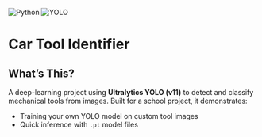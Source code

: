 ![Python](https://img.shields.io/badge/Python-3776AB?logo=python&logoColor=white)
![YOLO](https://img.shields.io/badge/YOLO-D00000?logoColor=white)

# Car Tool Identifier

## What’s This?

A deep-learning project using **Ultralytics YOLO (v11)** to detect and classify mechanical tools from images. Built for a school project, it demonstrates:

- Training your own YOLO model on custom tool images  
- Quick inference with `.pt` model files  


